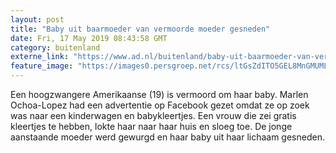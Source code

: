 ```yaml
---
layout: post
title: "Baby uit baarmoeder van vermoorde moeder gesneden"
date: Fri, 17 May 2019 08:43:58 GMT
category: buitenland
externe_link: "https://www.ad.nl/buitenland/baby-uit-baarmoeder-van-vermoorde-moeder-gesneden~a61e0786/"
feature_image: "https://images0.persgroep.net/rcs/ltGsZdITO5GEL8MnGMUML5SRaWk/diocontent/148539311/_fitwidth/400/?appId=21791a8992982cd8da851550a453bd7f&quality=0.7"
---
```


Een hoogzwangere Amerikaanse (19) is vermoord om haar baby. Marlen Ochoa-Lopez had een advertentie op Facebook gezet omdat ze op zoek was naar een kinderwagen en babykleertjes. Een vrouw die zei gratis kleertjes te hebben, lokte haar naar haar huis en sloeg toe. De jonge aanstaande moeder werd gewurgd en haar baby uit haar lichaam gesneden.
